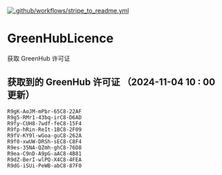 [![.github/workflows/stripe_to_readme.yml](https://github.com/zjx-kimi/GreenHubLicence/actions/workflows/stripe_to_readme.yml/badge.svg)](https://github.com/zjx-kimi/GreenHubLicence/actions/workflows/stripe_to_readme.yml)
# GreenHubLicence
获取 GreenHub 许可证
## 获取到的 GreenHub 许可证 （2024-11-04 10 : 00 更新）
```
R9gK-AoJM-mPbr-65C8-22AF
R9g5-RMr1-43bq-irC8-D6AD
R9fy-CUH8-7wdf-feC8-15F4
R9fp-hRin-ReIt-1BC8-2F09
R9fV-KY9l-wGoa-guC8-262A
R9f0-xwUW-DRSh-sEC8-C8F4
R9es-35NA-QZmh-ghC8-76D8
R9ea-C9nD-A9pG-aAC8-4B81
R9dZ-BerI-wlPQ-X4C8-4FEA
R9dG-iSUi-PeWB-abC8-87F0
```
